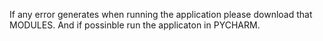 If any error generates when running the application please download that MODULES. And if possinble run the applicaton in PYCHARM.
